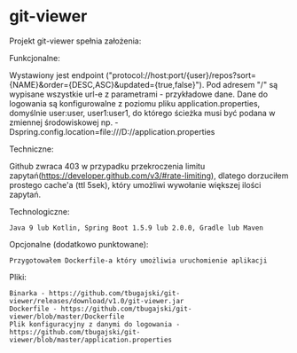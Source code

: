 # git-viewer

Projekt git-viewer spełnia założenia:

Funkcjonalne:

  Wystawiony jest endpoint ("protocol://host:port/{user}/repos?sort={NAME}&order={DESC,ASC}&updated={true,false}"). 
  Pod adresem "/" są wypisane wszystkie url-e z parametrami - przykładowe dane.
  Dane do logowania są konfigurowalne z poziomu pliku application.properties, domyślnie user:user, user1:user1,
  do którego ścieżka musi być podana w zmiennej środowiskowej np. -Dspring.config.location=file:///D://application.properties
    
Techniczne:

  Github zwraca 403 w przypadku przekroczenia limitu zapytań(https://developer.github.com/v3/#rate-limiting), 
  dlatego dorzuciłem prostego cache'a (ttl 5sek), który umożliwi wywołanie większej ilości zapytań.

Technologiczne:

    Java 9 lub Kotlin, Spring Boot 1.5.9 lub 2.0.0, Gradle lub Maven

Opcjonalne (dodatkowo punktowane):

    Przygotowałem Dockerfile-a który umożliwia uruchomienie aplikacji
    
Pliki:

    Binarka - https://github.com/tbugajski/git-viewer/releases/download/v1.0/git-viewer.jar
    Dockerfile - https://github.com/tbugajski/git-viewer/blob/master/Dockerfile
    Plik konfiguracyjny z danymi do logowania - https://github.com/tbugajski/git-viewer/blob/master/application.properties 
